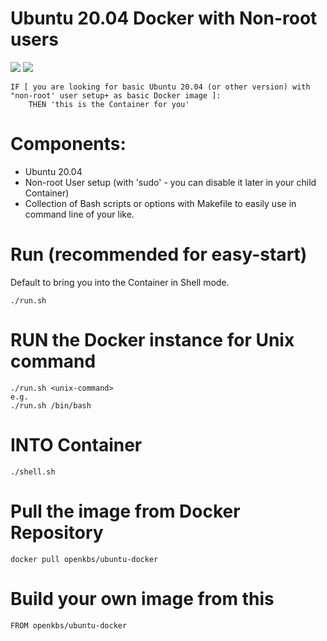 # Ubuntu 20.04 Docker with Non-root users

[![](https://images.microbadger.com/badges/image/openkbs/ubuntu-docker.svg)](https://microbadger.com/images/openkbs/ubuntu-docker "Get your own image badge on microbadger.com") [![](https://images.microbadger.com/badges/version/openkbs/ubuntu-docker.svg)](https://microbadger.com/images/openkbs/ubuntu-docker "Get your own version badge on microbadger.com")
```
IF [ you are looking for basic Ubuntu 20.04 (or other version) with "non-root' user setup+ as basic Docker image ]:
    THEN 'this is the Container for you'
```
# Components:
* Ubuntu 20.04
* Non-root User setup (with 'sudo' - you can disable it later in your child Container)
* Collection of Bash scripts or options with Makefile to easily use in command line of your like.

# Run (recommended for easy-start)
Default to bring you into the Container in Shell mode.
```
./run.sh
```

# RUN the Docker instance for Unix command
```
./run.sh <unix-command>
e.g.
./run.sh /bin/bash
```

# INTO Container
```
./shell.sh
```

# Pull the image from Docker Repository

```
docker pull openkbs/ubuntu-docker
```

# Build your own image from this

```
FROM openkbs/ubuntu-docker
```


